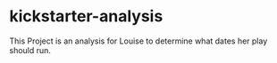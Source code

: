 # kickstarter-analysis
This Project is an analysis for Louise to determine what dates her play should run.
